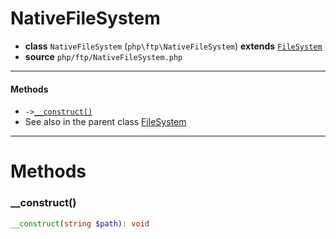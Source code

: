 # NativeFileSystem

- **class** `NativeFileSystem` (`php\ftp\NativeFileSystem`) **extends** [`FileSystem`](https://github.com/jphp-group/jphp-ftpserver-ext/blob/master/api-docs/classes/php/ftp/FileSystem.md)
- **source** `php/ftp/NativeFileSystem.php`

---

#### Methods

- `->`[`__construct()`](#method-__construct)
- See also in the parent class [FileSystem](https://github.com/jphp-group/jphp-ftpserver-ext/blob/master/api-docs/classes/php/ftp/FileSystem.md)

---
# Methods

<a name="method-__construct"></a>

### __construct()
```php
__construct(string $path): void
```